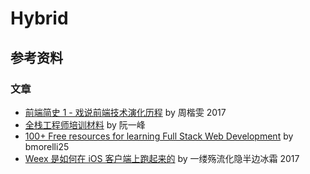 # Hybrid

## 参考资料

### 文章
- [前端简史 1 - 戏说前端技术演化历程](https://zi.com/w/a/45b3ano) by 周楷雯 2017
- [全栈工程师培训材料](https://github.com/ruanyf/jstraining) by 阮一峰
- [100+ Free resources for learning Full Stack Web Development](https://github.com/bmorelli25/Become-A-Full-Stack-Web-Developer) by bmorelli25
- [Weex 是如何在 iOS 客户端上跑起来的](http://www.jianshu.com/p/41cde2c62b81) by 一缕殇流化隐半边冰霜 2017

